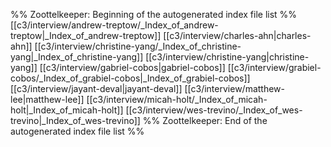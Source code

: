%% Zoottelkeeper: Beginning of the autogenerated index file list  %%
 [[c3/interview/andrew-treptow/_Index_of_andrew-treptow|_Index_of_andrew-treptow]]
 [[c3/interview/charles-ahn|charles-ahn]]
 [[c3/interview/christine-yang/_Index_of_christine-yang|_Index_of_christine-yang]]
 [[c3/interview/christine-yang|christine-yang]]
 [[c3/interview/gabriel-cobos|gabriel-cobos]]
 [[c3/interview/grabiel-cobos/_Index_of_grabiel-cobos|_Index_of_grabiel-cobos]]
 [[c3/interview/jayant-deval|jayant-deval]]
 [[c3/interview/matthew-lee|matthew-lee]]
 [[c3/interview/micah-holt/_Index_of_micah-holt|_Index_of_micah-holt]]
 [[c3/interview/wes-trevino/_Index_of_wes-trevino|_Index_of_wes-trevino]]
%% Zoottelkeeper: End of the autogenerated index file list  %%
